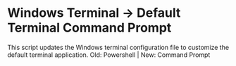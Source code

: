 # Windows Terminal -> Default Terminal Command Prompt
This script updates the Windows terminal configuration file to customize the default terminal application.
Old: Powershell | New: Command Prompt
